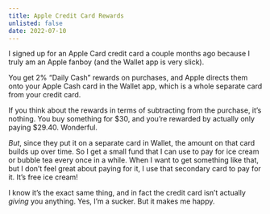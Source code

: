 ```yaml
---
title: Apple Credit Card Rewards
unlisted: false
date: 2022-07-10
---
```


I signed up for an Apple Card credit card a couple months ago because I truly am an Apple fanboy (and the Wallet app is very slick).

You get 2% “Daily Cash” rewards on purchases, and Apple directs them onto your Apple Cash card in the Wallet app, which is a whole separate card from your credit card.

If you think about the rewards in terms of subtracting from the purchase, it’s nothing. You buy something for $30, and you’re rewarded by actually only paying $29.40. Wonderful.

_But_, since they put it on a separate card in Wallet, the amount on that card builds up over time. So I get a small fund that I can use to pay for ice cream or bubble tea every once in a while. When I want to get something like that, but I don’t feel great about paying for it, I use that secondary card to pay for it. It’s free ice cream!

I know it’s the exact same thing, and in fact the credit card isn’t actually _giving_ you anything. Yes, I’m a sucker. But it makes me happy.

